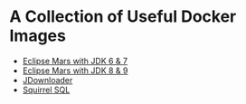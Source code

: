 # A Collection of Useful Docker Images

- [Eclipse Mars with JDK 6 & 7](eclipse-jdk6)
- [Eclipse Mars with JDK 8 & 9](eclipse-jdk9)
- [JDownloader](jdownloader-installer)
- [Squirrel SQL](squirrel)
